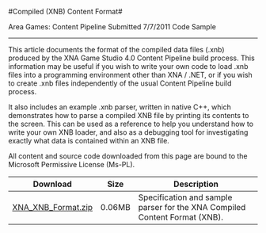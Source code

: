 
#Compiled (XNB) Content Format#

Area
Games: Content Pipeline
Submitted
7/7/2011
Code Sample

---

This article documents the format of the compiled data files (.xnb) produced by the XNA Game Studio 4.0 Content Pipeline build process. This information may be useful if you wish to write your own code to load .xnb files into a programming environment other than XNA / .NET, or if you wish to create .xnb files independently of the usual Content Pipeline build process.

It also includes an example .xnb parser, written in native C++, which demonstrates how to parse a compiled XNB file by printing its contents to the screen. This can be used as a reference to help you understand how to write your own XNB loader, and also as a debugging tool for investigating exactly what data is contained within an XNB file.


All content and source code downloaded from this page are bound to the Microsoft Permissive License (Ms-PL).

Download | Size | Description
---|---|---|
[XNA_XNB_Format.zip](https://github.com/simondarksidej/XNAGameStudio/blob/master/Samples/XNA_XNB_Format.zip?raw=true) | 0.06MB | Specification and sample parser for the XNA Compiled Content Format (XNB).
